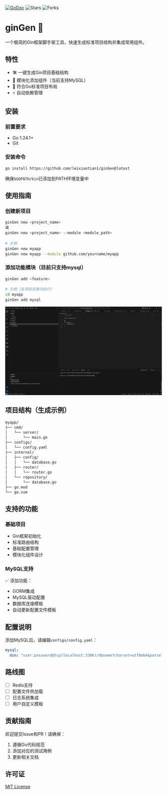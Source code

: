 [![GoDoc](https://pkg.go.dev/badge/github.com/leixiaotian1/ginGen.svg)](https://pkg.go.dev/github.com/leixiaotian1/ginGen)
![Stars](https://img.shields.io/github/stars/leixiaotian1/ginGen)
![Forks](https://img.shields.io/github/forks/leixiaotian1/ginGen)



# ginGen 🚀

一个极简的Gin框架脚手架工具，快速生成标准项目结构并集成常用组件。


## 特性

- 🛠 一键生成Gin项目基础结构
- 🧩 模块化添加组件（当前支持MySQL）
- 📁 符合Go标准项目布局
- ⚡ 自动依赖管理

## 安装

### 前置要求
- Go 1.24.1+
- Git

### 安装命令
```bash
go install https://github.com/leixiaotian1/ginGen@latest
```

确保`$GOPATH/bin`已添加到PATH环境变量中

## 使用指南

### 创建新项目
```bash
ginGen new <project_name>
或
ginGen new <project_name> --module <module_path>

# 示例
ginGen new myapp
ginGen new myapp --module github.com/yourname/myapp
```

### 添加功能模块（目前只支持mysql）
```bash
ginGen add <feature>

# 示例（在项目目录内执行）
cd myapp
ginGen add mysql
```
![演示动画](./ginGen.gif)

## 项目结构（生成示例）
```
myapp/
├── cmd/
│   └── server/
│       └── main.go
├── configs/
│   └── config.yaml
├── internal/
│   ├── config/
│   │   └── database.go
│   ├── router/
│   │   └── router.go
│   └── repository/
│       └── database.go
├── go.mod
└── go.sum
```

## 支持的功能

### 基础项目
- Gin框架初始化
- 标准路由结构
- 基础配置管理
- 模块化组件设计

### MySQL支持
✅ 添加功能：
- GORM集成
- MySQL驱动配置
- 数据库连接模板
- 自动更新配置文件模板

## 配置说明

添加MySQL后，请编辑`configs/config.yaml`：
```yaml
mysql:
  dsn: "user:password@tcp(localhost:3306)/dbname?charset=utf8mb4&parseTime=True&loc=Local"
```



## 路线图
- [ ] Redis支持
- [ ] 配置文件热加载
- [ ] 日志系统集成
- [ ] 用户自定义模板

## 贡献指南
欢迎提交Issue和PR！请确保：
1. 遵循Go代码规范
2. 添加对应的测试用例
3. 更新相关文档

## 许可证
[MIT License](LICENSE)
